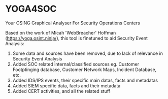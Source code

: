 # YOGA4SOC
Your OSING Graphical Analyser For Security Operations Centers

Based on the work of Micah 'WebBreacher' Hoffman (https://yoga.osint.ninja/), this tool is finetuned to aid Security Event Analysis:

1) Some data and sources have been removed, due to lack of relevance in Security Event Analysis
2) Added SOC related internal/classified sources eg. Customer Footptinging database, Customer Network Maps, Incident Database, etc.
3) Added IDS/IPS events, their specific main datas, facts and metadatas
4) Added SIEM specific data, facts and their metadata
5) Added CERT activities, and all the related stuff
